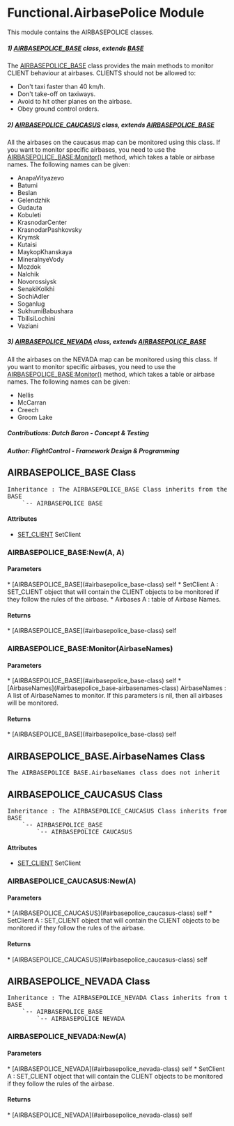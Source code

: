 # Functional.AirbasePolice Module
This module contains the AIRBASEPOLICE classes.



##### 1) [AIRBASEPOLICE_BASE](#airbasepolice_base-class) class, extends [BASE](#base-class)

The [AIRBASEPOLICE_BASE](#airbasepolice_base-class) class provides the main methods to monitor CLIENT behaviour at airbases.
CLIENTS should not be allowed to:

* Don't taxi faster than 40 km/h.
* Don't take-off on taxiways.
* Avoid to hit other planes on the airbase.
* Obey ground control orders.

##### 2) [AIRBASEPOLICE_CAUCASUS](#airbasepolice_caucasus-class) class, extends [AIRBASEPOLICE_BASE](#airbasepolice_base-class)

All the airbases on the caucasus map can be monitored using this class.
If you want to monitor specific airbases, you need to use the [AIRBASEPOLICE_BASE:Monitor()](#airbasepolice_base-monitor-airbasenames) method, which takes a table or airbase names.
The following names can be given:
* AnapaVityazevo
* Batumi
* Beslan
* Gelendzhik
* Gudauta
* Kobuleti
* KrasnodarCenter
* KrasnodarPashkovsky
* Krymsk
* Kutaisi
* MaykopKhanskaya
* MineralnyeVody
* Mozdok
* Nalchik
* Novorossiysk
* SenakiKolkhi
* SochiAdler
* Soganlug
* SukhumiBabushara
* TbilisiLochini
* Vaziani

##### 3) [AIRBASEPOLICE_NEVADA](#airbasepolice_nevada-class) class, extends [AIRBASEPOLICE_BASE](#airbasepolice_base-class)

All the airbases on the NEVADA map can be monitored using this class.
If you want to monitor specific airbases, you need to use the [AIRBASEPOLICE_BASE:Monitor()](#airbasepolice_base-monitor-airbasenames) method, which takes a table or airbase names.
The following names can be given:
* Nellis
* McCarran
* Creech
* Groom Lake

#####  Contributions: Dutch Baron - Concept & Testing
#####  Author: FlightControl - Framework Design &  Programming

## AIRBASEPOLICE_BASE Class
<pre>
Inheritance : The AIRBASEPOLICE_BASE Class inherits from the following parents :
BASE
	`-- AIRBASEPOLICE_BASE
</pre>
<h4> Attributes </h4>

* [SET_CLIENT](#set_client-class) SetClient


### AIRBASEPOLICE_BASE:New(A, A)

<h4> Parameters </h4>
* [AIRBASEPOLICE_BASE](#airbasepolice_base-class)
self
* SetClient A : SET_CLIENT object that will contain the CLIENT objects to be monitored if they follow the rules of the airbase.
* Airbases A : table of Airbase Names.

<h4> Returns </h4>
* [AIRBASEPOLICE_BASE](#airbasepolice_base-class)
self


### AIRBASEPOLICE_BASE:Monitor(AirbaseNames)

<h4> Parameters </h4>
* [AIRBASEPOLICE_BASE](#airbasepolice_base-class)
self
* [AirbaseNames](#airbasepolice_base-airbasenames-class) AirbaseNames : A list of AirbaseNames to monitor. If this parameters is nil, then all airbases will be monitored.

<h4> Returns </h4>
* [AIRBASEPOLICE_BASE](#airbasepolice_base-class)
self


## AIRBASEPOLICE_BASE.AirbaseNames Class
<pre>
The AIRBASEPOLICE_BASE.AirbaseNames class does not inherit
</pre>

## AIRBASEPOLICE_CAUCASUS Class
<pre>
Inheritance : The AIRBASEPOLICE_CAUCASUS Class inherits from the following parents :
BASE
	`-- AIRBASEPOLICE_BASE
		`-- AIRBASEPOLICE_CAUCASUS
</pre>
<h4> Attributes </h4>

* [SET_CLIENT](#set_client-class) SetClient


### AIRBASEPOLICE_CAUCASUS:New(A)

<h4> Parameters </h4>
* [AIRBASEPOLICE_CAUCASUS](#airbasepolice_caucasus-class)
self
* SetClient A : SET_CLIENT object that will contain the CLIENT objects to be monitored if they follow the rules of the airbase.

<h4> Returns </h4>
* [AIRBASEPOLICE_CAUCASUS](#airbasepolice_caucasus-class)
self


## AIRBASEPOLICE_NEVADA Class
<pre>
Inheritance : The AIRBASEPOLICE_NEVADA Class inherits from the following parents :
BASE
	`-- AIRBASEPOLICE_BASE
		`-- AIRBASEPOLICE_NEVADA
</pre>

### AIRBASEPOLICE_NEVADA:New(A)

<h4> Parameters </h4>
* [AIRBASEPOLICE_NEVADA](#airbasepolice_nevada-class)
self
* SetClient A : SET_CLIENT object that will contain the CLIENT objects to be monitored if they follow the rules of the airbase.

<h4> Returns </h4>
* [AIRBASEPOLICE_NEVADA](#airbasepolice_nevada-class)
self


